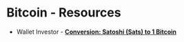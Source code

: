 # Bitcoin - Resources

- Wallet Investor - [**Conversion: Satoshi (Sats) to 1 Bitcoin**](https://walletinvestor.com/converter/satoshi/bitcoin/1)
